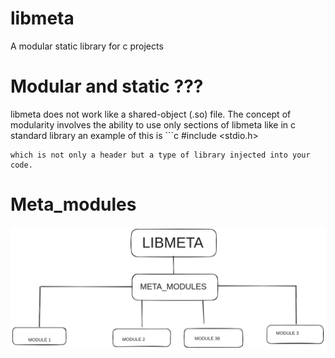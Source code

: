 # libmeta
A modular static library for c projects
# Modular and static ???
libmeta does not work like a shared-object (.so) file.
The concept of modularity involves the ability to use only sections of libmeta like in c standard library
an example of this is ```c
#include <stdio.h>
```
which is not only a header but a type of library injected into your code.
```

# Meta_modules
![alt text](image.png)
